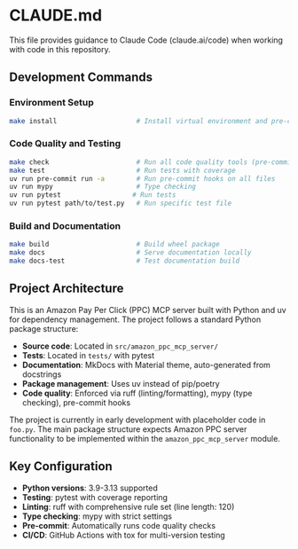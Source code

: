 # CLAUDE.md

This file provides guidance to Claude Code (claude.ai/code) when working with code in this repository.

## Development Commands

### Environment Setup
```bash
make install                    # Install virtual environment and pre-commit hooks
```

### Code Quality and Testing
```bash
make check                      # Run all code quality tools (pre-commit, mypy, deptry)
make test                       # Run tests with coverage
uv run pre-commit run -a        # Run pre-commit hooks on all files
uv run mypy                     # Type checking
uv run pytest                  # Run tests
uv run pytest path/to/test.py   # Run specific test file
```

### Build and Documentation
```bash
make build                      # Build wheel package
make docs                       # Serve documentation locally
make docs-test                  # Test documentation build
```

## Project Architecture

This is an Amazon Pay Per Click (PPC) MCP server built with Python and uv for dependency management. The project follows a standard Python package structure:

- **Source code**: Located in `src/amazon_ppc_mcp_server/`
- **Tests**: Located in `tests/` with pytest
- **Documentation**: MkDocs with Material theme, auto-generated from docstrings
- **Package management**: Uses uv instead of pip/poetry
- **Code quality**: Enforced via ruff (linting/formatting), mypy (type checking), pre-commit hooks

The project is currently in early development with placeholder code in `foo.py`. The main package structure expects Amazon PPC server functionality to be implemented within the `amazon_ppc_mcp_server` module.

## Key Configuration

- **Python versions**: 3.9-3.13 supported
- **Testing**: pytest with coverage reporting
- **Linting**: ruff with comprehensive rule set (line length: 120)
- **Type checking**: mypy with strict settings
- **Pre-commit**: Automatically runs code quality checks
- **CI/CD**: GitHub Actions with tox for multi-version testing